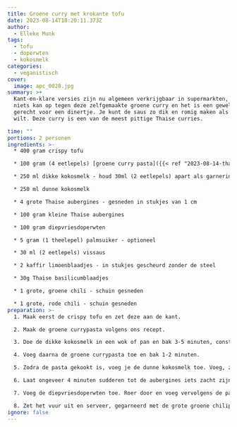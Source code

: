 ```yaml
---
title: Groene curry met krokante tofu
date: 2023-08-14T18:20:11.373Z
author:
  - Elleke Munk
tags:
  - tofu
  - doperwten
  - kokosmelk
categories:
  - veganistisch
cover:
  image: apc_0028.jpg
summary: >+
  Kant-en-klare versies zijn nu algemeen verkrijgbaar in supermarkten, maar
  niets kan op tegen deze zelfgemaakte groene curry en het is een geweldig
  gerecht voor een dinertje. Je kunt de saus zo dik en romig maken als je zelf
  wilt. Deze curry is een van de meest pittige Thaise curries.

time: ""
portions: 2 personen
ingredients: >-
  * 400 gram crispy tofu

  * 100 gram (4 eetlepels) [groene curry pasta]({{< ref "2023-08-14-thaise-groene-currypasta" >}})

  * 250 ml dikke kokosmelk - houd 30ml (2 eetlepels) apart als garnering

  * 250 ml dunne kokosmelk

  * 4 grote Thaise aubergines - gesneden in stukjes van 1 cm

  * 100 gram kleine Thaise aubergines

  * 100 gram diepvriesdoperwten

  * 5 gram (1 theelepel) palmsuiker - optioneel

  * 30 ml (2 eetlepels) vissaus

  * 2 kaffir limoenblaadjes - in stukjes gescheurd zonder de steel

  * 30g Thaise basilicumblaadjes

  * 1 grote, groene chili - schuin gesneden

  * 1 grote, rode chili - schuin gesneden
preparation: >-
  1. Maak eerst de crispy tofu en zet deze aan de kant.

  2. Maak de groene currypasta volgens ons recept.

  3. Doe de dikke kokosmelk in een wok of pan en bak 3-5 minuten, constant roerend, tot de kokosolie begint te scheiden.

  4. Voeg daarna de groene currypasta toe en bak 1-2 minuten.

  5. Zodra de pasta gekookt is, voeg je de dunne kokosmelk toe. Voeg, zodra het geheel kookt, de grote en kleine aubergines toe.

  6. Laat ongeveer 4 minuten sudderen tot de aubergines iets zacht zijn.

  7. Voeg de diepvriesdoperwten toe. Roer door en voeg vervolgens de palmsuiker langs de rand van de wok toe zodat het smelt. Voeg daarna de vissaus, kaffir limoenblaadjes en de helft van de Thaise basilicumblaadjes toe. 

  8. Zet het vuur uit en serveer, gegarneerd met de grote groene chilipepers, grote rode chilipepers, de overgebleven basilicumblaadjes en de resterende dikke kokosmelk.
ignore: false
---
```

